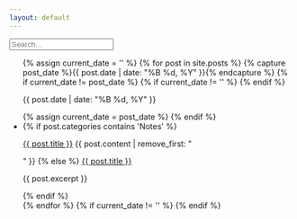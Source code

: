 ```yaml
---
layout: default
---
```


<div class="searchInput">
  <input type="text" id="search-input" placeholder="Search...">
    <p id="p-result-count" style="margin-top: 0px;"><span id="result-count"></span></p>
    <div class="resultBox">
      <!-- here list are inserted from javascript -->
  </div>
</div>

<ul id="post-list">
  {% assign current_date = '' %}
  {% for post in site.posts %}
    {% capture post_date %}{{ post.date | date: "%B %d, %Y" }}{% endcapture %}
    {% if current_date != post_date %}
      {% if current_date != '' %}
      {% endif %}
      <div class="date-separator"><p>{{ post.date | date: "%B %d, %Y" }}</p></div>
    {% assign current_date = post_date %}
    {% endif %}
    <li class="post-item" data-tags="{{ post.tags | join: ' ' }}" data-categories="{{ post.categories | join: ' ' }}">
      {% if post.categories contains 'Notes' %}
       <p><a class="title" href="{{ site.baseurl }}{{ post.url | xml_escape }}">{{ post.title }}</a> {{ post.content | remove_first: "<p>" }}
      {% else %}
       <a href="{{ site.baseurl }}{{ post.url | xml_escape }}">{{ post.title }}</a>
        <p>{{ post.excerpt }}</p>
      {% endif %}
    </li>
  {% endfor %}
  {% if current_date != '' %}
  {% endif %}
</ul>


<script>
document.addEventListener("DOMContentLoaded", function() {
  const searchInput = document.getElementById("search-input");
  const postItems = document.querySelectorAll(".post-item");
  const dateSeparators = document.querySelectorAll(".date-separator");
  let originalPostItemsDisplay = Array.from(postItems).map(item => item.style.display);
  let originalDateSeparatorsDisplay = Array.from(dateSeparators).map(item => item.style.display);

  searchInput.addEventListener("input", function() {
    const searchTerm = searchInput.value.toLowerCase();

    // Reset post items and date separators to their original display states
    postItems.forEach((postItem, index) => {
      postItem.style.display = originalPostItemsDisplay[index];
    });

    dateSeparators.forEach((separator, index) => {
      separator.style.display = originalDateSeparatorsDisplay[index];
    });

    if (searchTerm === "") {
      return; // No need to proceed with filtering if search term is empty
    }

    let displayedDates = []; // Array to store displayed dates

    postItems.forEach(function(postItem) {
      const postTitle = postItem.querySelector("a").innerText.toLowerCase();
      const postContent = postItem.querySelector("p").innerText.toLowerCase();
      const postTags = postItem.getAttribute("data-tags").toLowerCase();
      const postCategories = postItem.getAttribute("data-categories").toLowerCase();

      if (
        postTitle.includes(searchTerm) ||
        postContent.includes(searchTerm) ||
        postTags.includes(searchTerm) ||
        postCategories.includes(searchTerm)
      ) {
        const postDate = postItem.querySelector(".date-separator p").innerText;
        if (!displayedDates.includes(postDate)) {
          displayedDates.push(postDate);
        }
      } else {
        postItem.style.display = "none"; // Hide the post
      }
    });

    // Hide date separators for dates with no displayed posts
    dateSeparators.forEach(function(separator) {
      const separatorDate = separator.querySelector("p").innerText;
      if (!displayedDates.includes(separatorDate)) {
        separator.style.display = "none";
      } else {
        separator.style.display = "block";
      }
    });
  });
});
</script>
<script src="/js/suggest.js"></script>
